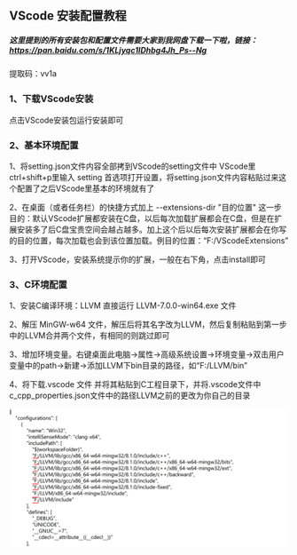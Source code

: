 
## VScode 安装配置教程

##### 这里提到的所有安装包和配置文件需要大家到我网盘下载一下啦，链接：https://pan.baidu.com/s/1KLjyqc1IDhbg4Jh_Ps--Ng 
提取码：vv1a 

### 1、下载VScode安装
点击VScode安装包运行安装即可

### 2、基本环境配置
1、将setting.json文件内容全部拷到VScode的setting文件中
VScode里ctrl+shift+p里输入 setting 首选项打开设置，将setting.json文件内容粘贴过来这个配置了之后VScode里基本的环境就有了



2、在桌面（或者任务栏）的快捷方式加上  --extensions-dir "目的位置"
这一步目的：默认VScode扩展都安装在C盘，以后每次加载扩展都会在C盘，但是在扩展安装多了后C盘宝贵空间会越占越多。加上这个后以后每次安装扩展都会在你写的目的位置，每次加载也会到该位置加载。例目的位置：“F:/VScodeExtensions”



3、打开VScode，安装系统提示你的扩展，一般在右下角，点击install即可

### 3、C环境配置
1、安装C编译环境：LLVM 直接运行 LLVM-7.0.0-win64.exe 文件


2、解压 MinGW-w64 文件，解压后将其名字改为LLVM，然后复制粘贴到第一步中的LLVM合并两个文件，有相同的则跳过即可


3、增加环境变量。右键桌面此电脑->属性->高级系统设置->环境变量->双击用户变量中的path->新建->添加LLVM下bin目录的路径，如“F:/LLVM/bin”


4、将下载.vscode 文件 并将其粘贴到C工程目录下，并将.vscode文件中c_cpp_properties.json文件中的路径LLVM之前的更改为你自己的目录

![image](https://github.com/onlyone2019/Course_And_Configuration/blob/master/image/VScode.png)
